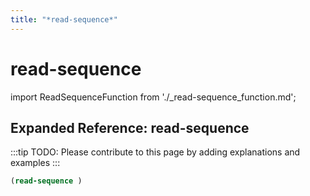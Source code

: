 ```yaml
---
title: "*read-sequence*"
---
```


# read-sequence

import ReadSequenceFunction from './_read-sequence_function.md';

<ReadSequenceFunction />

## Expanded Reference: read-sequence

:::tip
TODO: Please contribute to this page by adding explanations and examples
:::

```lisp
(read-sequence )
```
